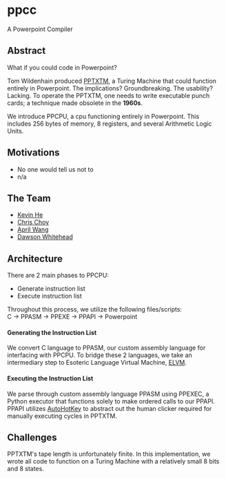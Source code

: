 # ppcc
A Powerpoint Compiler

## Abstract

What if you could code in Powerpoint?

Tom Wildenhain produced [PPTXTM](https://www.andrew.cmu.edu/user/twildenh/PowerPointTM/Paper.pdf), a Turing Machine that could function entirely in Powerpoint. The implications? Groundbreaking. The usability? Lacking. To operate the PPTXTM, one needs to write executable punch cards; a technique made obsolete in the **1960s**.

We introduce PPCPU, a cpu functioning entirely in Powerpoint. This includes 256 bytes of memory, 8 registers, and several Arithmetic Logic Units.  

## Motivations

* No one would tell us not to
* n/a

## The Team

* [Kevin He](https://github.com/echowisp)  
* [Chris Choy](https://github.com/cchoy96)  
* [April Wang](https://github.com/aprilyw)  
* [Dawson Whitehead](https://github.com/dwahme)  

## Architecture

There are 2 main phases to PPCPU:

* Generate instruction list
* Execute instruction list

Throughout this process, we utilize the following files/scripts:  
C -> PPASM -> PPEXE -> PPAPI -> Powerpoint

#### Generating the Instruction List

We convert C language to PPASM, our custom assembly language for interfacing with PPCPU. To bridge these 2 languages, we take an intermediary step to Esoteric Language Virtual Machine, [ELVM](https://github.com/shinh/elvm/blob/master/ELVM.md?fbclid=IwAR2fsBSlkAFs3sTNRWkGrZycb_oATt_ElK7se8vLm4k5gPK8r2bCVOelR2k).

#### Executing the Instruction List

We parse through custom assembly language PPASM using PPEXEC, a Python executor that functions solely to make ordered calls to our PPAPI. PPAPI utilizes [AutoHotKey](https://www.autohotkey.com/) to abstract out the human clicker required for manually executing cycles in PPTXTM.

## Challenges

PPTXTM's tape length is unfortunately finite. In this implementation, we wrote all code to function on a Turing Machine with a relatively small 8 bits and 8 states.
